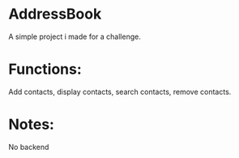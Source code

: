 # AddressBook
  A simple project i made for a challenge.

# Functions: 
  Add contacts, display contacts, search contacts, remove contacts.

# Notes:
  No backend
